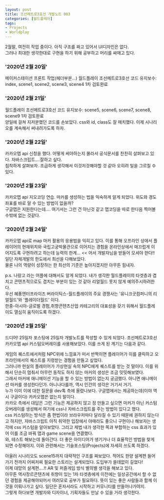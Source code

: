 ```yaml
---
layout: post
title: 조선메트로3호선 개발노트 003
categories: [월드플레이]
tags: 
- Projects
- Worldplay
---
```


 2월말, 여전히 작업 중이다. 아직 구조를 짜고 있어서 UI디자인은 없다. 
 <br>그러나 최대한 생각한대로 구현을 하기 위해 공부하고 머리를 싸매고 있다.
 
 ### '2020년 2월 20일'
 
 메이커스테이션 프론트 작업(헤더부분...)
 월드플레이 조선메트로3호선 코드 유지보수: index, scene1, scene2, scene3, scene4 1차 검토완료
 
 ### '2020년 2월 21일'
 
 월드플레이 조선메트로3호선 코드 유지보수: scene5, scene6, scene7, scene8, scene9 1차 검토완료
 <br>양일에 걸쳐 지저분했던 코드를 손보았다. css와 id, class도 잘 매치했다. 이제 시나리오를 계속해서 써내려가도록 하자.
 
 ### '2020년 2월 22일'
 
 카카오맵 api 신청을 했다. 어떻게 써야하는지 몰라서 공식문서를 찬찬히 살펴보고 있다. 자바스크립트....잘하고 싶다. 
 <br>침착하게 살펴보자. 조급하게 생각해서 이것저것해야할 것 같아 오히려 일을 그르칠 수 있다.
 
 ### '2020년 2월 23일'
 
 카카오맵 api 지오코딩 연습. 마커를 생성하는 법을 익숙하게 알게 되었다. 위도와 경도 좌표를 바로 알 수 있는 방법이 없을까? 
 <br>구글맵은 지원한다는데.... 여기서는 그런 건 아닌것 같고 맵코딩을 따로 한다음 찍어볼 수밖에 없는 것같다.
 
 ### '2020년 2월 24일'
 
 카카오맵 api로 map 마커 활용의 응용법을 익히고 있다. 이를 통해 오프라인 상에서 플레이어의 현재위치와 국립고궁박물관으로 이어지는 경험을 온라인상에서 매끄럽게 이어지도록 구현하려고 하는데 능력의 한계... << 어서 개발자님을 받들어 모셔야 한다!! <br>일단 자체개발의 한도에서 최선을 다해보았다. <br> 물론 나의 역량이 성장하는 한 최선의 기준은 높아지겠지만 아무튼 힘내자.
 
 p.s. 나랑고 라는 어플에 대해서도 알게 되었다. 내가 생각한 월드플레이의 타겟층과 겹치고 콘텐츠적으로도 겹치는 부분이 있는 것 같아 리얼월드 못지 않게 예의주시하려한다. <br>우선 혜풍엔터프라이즈 버라이틱스-월드플레이의 주요 경쟁사는 '유니크굿컴퍼니의 리얼월드'와 '플레이더월드' 이다. 
 <br>한중-아시아-글로벌 경험,취향콘텐츠산업 카테고리의 대표성을 갖기 위해서 월드플레이도 열심히 움직이도록 하겠다.
 
 ### '2020년 2월 25일'
 
 드디어! 25일자 포스팅에 25일자 개발노트를 작성할 수 있게 되었다. 
 조선메트로3호선 카카오맵 api 커스텀오버레이를 사용해보았다.
 이를 쓰게 된 계기는 다음과 같다. 
 
 게임의 퀘스트에서처럼 NPC위에 느낌표가 떠서 반짝이면 플레이어가 이를 클릭하고 오프라인에서의 퀘스트를 지령받는 경험을 만들고 싶었다. 
 <br>그러니까 현실의 플레이어가 가상현실 속의 NPC에게 퀘스트를 받는 것 말이다. 이를 위해서 단순히 멈춰서 아무런 동작도 하지 않는 마커의 생성은 조금 밋밋해보였다.
 <br>그래서 마커에 애니메이션 기능을 할 수 있는 방법이 없는지 궁금했다. 아니면 애니메이션 마커를 생성한다던가. 아니나다를까, 역시 인간의 생각은 거기서 거기. 
 <br>누가 이미 이에 대한 질문을 dev톡 측에 올렸나보다. 구글맵에서는 제공하는데(이야 역시 구글이다) 카카오맵은 없는지 말이다.
 <br>카카오 측에서 대답은 그런 기능은 제공하지 않고 정 만들고 싶으면 마커가 아닌 커스텀 오버레이를 생성해서 여기에 css나 자바스크립트를 주는 방법이 있다고 했다.  <br>css 커스텀하는 방식은 좀 편법이라 브라우저마다 달라질 수 있기 때문에 권하지 않는다고 하지만, 자바스크립트 아직 취약한 입장에서 야매라도 좋으니 구현이나 해보자는 생각에 css 커스텀을 알아보았다. 그리고 제법 내가 생각한 쪽과 부합하는 css 효과가 있어 이를 조금 바꿔 맵과 game scene을 연결했다. 
 <br>와, 테스트 해보는데 돌아간다. 더 좋은 아이디어가 생기거나 더 효율적인 방법을 찾게 되면 수정해야지. 이와 관련해서는 기술포스팅(Projects)에 자세히 쓰도록 하겠다.
 
 아울러 시나리오도 scene15까지 대략적인 구조를 짜보았다. 적어도 한양 설계편 들어가기 전까지 어찌저찌 필요한 스토리는 설계되었다. 도입부가 쓸데없이 길었다!
 <br>이제 대망의 설계편....!! AR 및 퍼즐게임 방식 별의별 생각을 해보고 있다. <br>아무튼 역사장르콘텐츠에 취향이 있는 1차 타겟층에게 이전에는 일상공간에서 할 수 없던 경험을 제공해야되어서 여러모로 공부가 필요하다. 뜻이 있는 좋은 사람들과 함께 이것을 이뤄나가고 싶다. 일단은 혼자서라도 시작하고 커뮤니티를 만들어나가야지. <br>그렇게 하다보면 개발자와 디자이너, 기획자들도 만날 수 있을 거라 생각한다.
 
